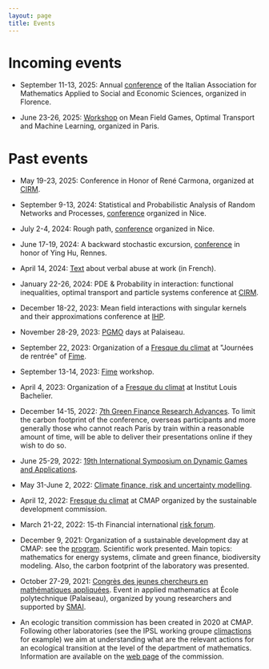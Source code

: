 ```yaml
---
layout: page
title: Events
---
```


# Incoming events

*  September  11-13,  2025: Annual [conference](https://sites.google.com/disei.unifi.it/amases2025/home) of the Italian Association for Mathematics Applied
to Social and Economic Sciences, organized in Florence.  

* June 23-26, 2025: [Workshop](https://sites.google.com/nyu.edu/mfgotmlworkshop2025) on Mean Field Games, Optimal Transport and Machine Learning, organized in Paris.

# Past events

* May 19-23, 2025: Conference in Honor of René Carmona, organized at [CIRM](https://conferences.cirm-math.fr/3238.html).

* September 9-13, 2024: Statistical and Probabilistic Analysis of Random Networks and Processes, [conference](https://stamford.uni.lu/events/) organized in Nice.

* July 2-4, 2024: Rough path, [conference](https://trag2024.sciencesconf.org/?lang=fr) organized in Nice.


* June 17-19, 2024: A backward stochastic excursion, [conference](https://www.lebesgue.fr/fr/BSEYing) in honor of Ying Hu, Rennes.


* April 14, 2024: [Text](pdf-files/temoignage.pdf) about verbal abuse at work (in French).

* January 22-26, 2024: PDE & Probability in interaction: functional inequalities, optimal transport and particle systems conference at [CIRM](https://conferences.cirm-math.fr/2988.html).

* December 18-22, 2023: Mean field interactions with singular kernels and their approximations conference at 
[IHP](https://math.maths.univ-evry.fr/Mckean2023/Home.html).

* November 28-29, 2023: [PGMO](https://www.fondation-hadamard.fr/fr/programmes/les-programmes-thematiques/home/pgmo-days/) days at Palaiseau.

* September 22, 2023: Organization of a [Fresque du climat](https://fresqueduclimat.org) at "Journées de rentrée" of [Fime](https://www.fime-lab.org/en/home/).

* September 13-14, 2023: [Fime](https://www.fime-lab.org/en/home/) workshop.

* April 4, 2023: Organization of a [Fresque du climat](https://fresqueduclimat.org) at Institut Louis Bachelier.

* December 14-15, 2022: [7th Green Finance Research Advances](https://www.institutlouisbachelier.org/evenement/gfra-7-fr/). To limit the carbon footprint of the conference, overseas participants and more generally those who cannot reach Paris by train within a reasonable amount of time, will be able to deliver their presentations online if they wish to do so.

* June 25-29, 2022: [19th International Symposium on Dynamic Games and Applications](https://www.gerad.ca/colloques/isdg2022/).

* May 31-June 2, 2022: [Climate finance, risk and uncertainty modelling](https://clifirium2022.sciencesconf.org).

* April 12, 2022: [Fresque du climat](https://fresqueduclimat.org) at CMAP organized by the sustainable development commission.

* March 21-22, 2022: 15-th Financial international [risk forum](https://www.risks-forum.org).

* December 9, 2021: Organization of a sustainable development day at CMAP: see the [program](pdf-files/ProgrammeMatineeDD.pdf). Scientific work presented. Main topics: mathematics for energy systems, climate and green finance, biodiversity modeling. Also, the carbon footprint of the laboratory was presented.


* October 27-29, 2021: [Congrès des jeunes chercheurs en mathématiques appliquées](https://cjc-ma2021.github.io). Event in applied mathematics at École polytechnique (Palaiseau), organized by young researchers and supported by [SMAI](http://smai.emath.fr).

* An ecologic transition commission has been created in 2020 at CMAP. Following other laboratories (see the IPSL working groupe [climactions](https://climactions.ipsl.fr) for example) we aim at understanding what are the relevant actions for an ecological transition at the level of the department of mathematics. Information are available on the [web page](https://portail.polytechnique.edu/cmap/fr/le-laboratoire/commission-developpement-durable) of the commission.
